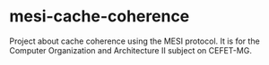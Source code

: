 # mesi-cache-coherence
Project about cache coherence using the MESI protocol. It is for the Computer Organization and Architecture II subject on CEFET-MG.
